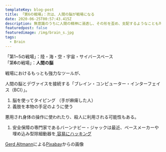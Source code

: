 ```yaml
---
templateKey: blog-post
title: 「第6の戦場」：次は、人間の脳が戦場になる
date: 2020-06-25T00:57:43.415Z
description: 無意識のうちに人間の精神に浸透し、その形を歪め、支配するようなことも可能に。
featuredpost: false
featuredimage: /img/brain_s.jpg
tags:
  - Brain
---
```

「第1~5の戦場」：陸・海・空・宇宙・サイバースペース\
「第**6**の戦場」：**人間の脳**

戦場におけるもっとも強力なツールが、

人間の脳とデヴァイスを接続する「ブレイン・コンピューター・インターフェイス（BCI）」。  

1. 脳を使ってタイピング  （手が麻痺した人）
2. 義肢を本物の手足のように使う  

悪用され身体の操作に使われたり、殺人に利用される可能性もある。  

1. 安全保障の専門家であるバーンナビー・ジャックは最近、ペースメーカーや埋め込み型除細動器を[ 容易にハッキング](https://www.computerworld.com/article/2492453/pacemaker-hack-can-deliver-deadly-830-volt-jolt.html)



  

<a href="https://pixabay.com/ja/users/geralt-9301/?utm_source=link-attribution&amp;utm_medium=referral&amp;utm_campaign=image&amp;utm_content=3509143">Gerd Altmann</a>による<a href="https://pixabay.com/ja/?utm_source=link-attribution&amp;utm_medium=referral&amp;utm_campaign=image&amp;utm_content=3509143">Pixabay</a>からの画像